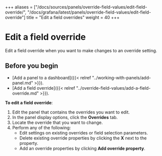+++
aliases = ["/docs/sources/panels/override-field-values/edit-field-override/", "/docs/grafana/latest/panels/override-field-values/edit-field-override"]
title = "Edit a field overrides"
weight = 40
+++

# Edit a field override

Edit a field override when you want to make changes to an override setting.

## Before you begin

- [Add a panel to a dashboard]({{< relref "../working-with-panels/add-panel.md" >}}).
- [Add a field override]({{< relref "../override-field-values/add-a-field-override.md" >}}).

**To edit a field override**:

1. Edit the panel that contains the overrides you want to edit.
1. In the panel display options, click the **Overrides** tab.
1. Locate the override that you want to change.
1. Perform any of the following:
   - Edit settings on existing overrides or field selection parameters.
   - Delete existing override properties by clicking the **X** next to the property.
   - Add an override properties by clicking **Add override property**.
